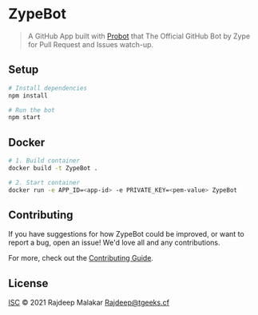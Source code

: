 # ZypeBot

> A GitHub App built with [Probot](https://github.com/probot/probot) that The Official GitHub Bot by Zype for Pull Request and Issues watch-up.

## Setup

```sh
# Install dependencies
npm install

# Run the bot
npm start
```

## Docker

```sh
# 1. Build container
docker build -t ZypeBot .

# 2. Start container
docker run -e APP_ID=<app-id> -e PRIVATE_KEY=<pem-value> ZypeBot
```

## Contributing

If you have suggestions for how ZypeBot could be improved, or want to report a bug, open an issue! We'd love all and any contributions.

For more, check out the [Contributing Guide](CONTRIBUTING.md).

## License

[ISC](LICENSE) © 2021 Rajdeep Malakar <Rajdeep@tgeeks.cf>
